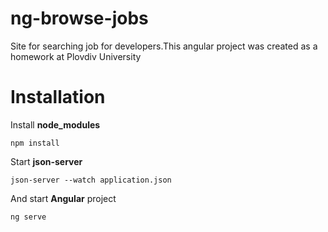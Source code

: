 # ng-browse-jobs

Site for searching job for developers.This angular project was created as a homework at Plovdiv University

# Installation

Install **node_modules**
```
npm install
```
Start **json-server**
```
json-server --watch application.json
```
And start **Angular** project
```
ng serve
```
